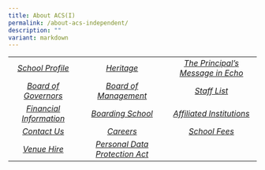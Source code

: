 ```yaml
---
title: About ACS(I)
permalink: /about-acs-independent/
description: ""
variant: markdown
---
```

|   |   |   |
|:---:|:---:|:---:|
| <a href="/about-acs-independent/school-profile/">  <i>School Profile</i></a>  |  <a href="/about-acs-independent/heritage/origins/"> <i>Heritage</i></a> | <a href="/about-acs-independent/the-principals-message-in-echo/">  <i>The Principal’s Message in Echo</i></a>  |
|  <a href="/about-acs-independent/board-of-governors/">  <i>Board of Governors</i></a> |  <a href="/about-acs-independent/board-of-management/">  <i>Board of Management</i></a> | <a href="/about-acs-independent/staff-list/">  <i>Staff List</i></a>   |
|  <a href="/about-acs-independent/financial-information/"> <i>Financial Information</i></a> |  <a href="/about-acs-independent/boarding-school/">  <i>Boarding School</i></a> | <a href="/about-acs-independent/affiliated-institutions/"> <i>Affiliated Institutions</i></a>   |
|  <a href="/about-acs-independent/contact-us-main/"> <i>Contact Us</i></a> |  <a href="/about-acs-independent/careers/">  <i>Careers</i></a>   |  <a href="/about-acs-independent/fee/"> <i>School Fees</i></a>    |
|  <a href="/about-acs-independent/venue-hire/">  <i>Venue Hire</i></a> |  <a href="/files/About%20ACS(I)/pdpa.pdf" target="_blank">  <i>Personal Data Protection Act</i></a> |      |